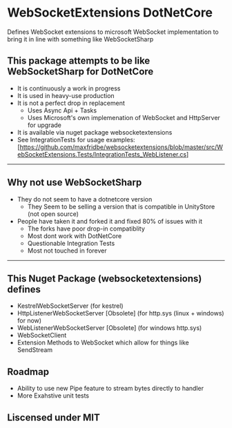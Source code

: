 # WebSocketExtensions DotNetCore
Defines WebSocket extensions to microsoft WebSocket implementation to bring it in line with something like WebSocketSharp

## This package attempts to be like WebSocketSharp for DotNetCore
- It is continuously a work in progress
- It is used in heavy-use production
- It is not a perfect drop in replacement
    - Uses Async Api + Tasks
    - Uses Microsoft's own implemenation of WebSocket and HttpServer for upgrade
- It is available via nuget package websocketextensions
- See IntegrationTests for usage examples: [https://github.com/maxfridbe/websocketextensions/blob/master/src/WebSocketExtensions.Tests/IntegrationTests_WebListener.cs]
---
## Why not use WebSocketSharp
- They do not seem to have a dotnetcore version
    - They Seem to be selling a version that is compatible in UnityStore (not open source)
- People have taken it and forked it and fixed 80% of issues with it
    - The forks have poor drop-in compatiblity
    - Most dont work with DotNetCore
    - Questionable Integration Tests
    - Most not touched in forever
---
## This Nuget Package (websocketextensions) defines
- KestrelWebSocketServer (for kestrel)
- HttpListenerWebSocketServer [Obsolete] (for http.sys (linux + windows) for now)
- WebListenerWebSocketServer [Obsolete] (for windows http.sys)
- WebSocketClient
- Extension Methods to WebSocket which allow for things like SendStream

## Roadmap
- Ability to use new Pipe feature to stream bytes directly to handler
- More Exahstive unit tests

## Liscensed under MIT
